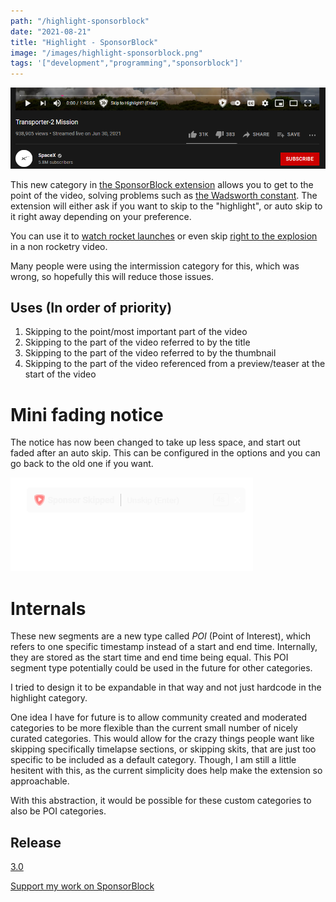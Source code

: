 ```yaml
---
path: "/highlight-sponsorblock"
date: "2021-08-21"
title: "Highlight - SponsorBlock"
image: "/images/highlight-sponsorblock.png"
tags: '["development","programming","sponsorblock"]'
---
```


![SpaceX Launch](/images/spacex-highlight.png)

This new category in [the SponsorBlock extension](https://sponsor.ajay.app) allows you to get to the point of the video, solving problems such as [the Wadsworth constant](https://old.reddit.com/r/pics/comments/kxfxy/and_so_ends_20_years_of_frustration/c2o1cyy/?context=3). The extension will either ask if you want to skip to the "highlight", or auto skip to it right away depending on your preference.

You can use it to [watch rocket launches](https://www.youtube.com/watch?v=sSiuW1HcGjA) or even skip [right to the explosion](https://www.youtube.com/watch?v=BHiWygziyso) in a non rocketry video.

Many people were using the intermission category for this, which was wrong, so hopefully this will reduce those issues.

## Uses (In order of priority)

1. Skipping to the point/most important part of the video
1. Skipping to the part of the video referred to by the title
1. Skipping to the part of the video referred to by the thumbnail
1. Skipping to the part of the video referenced from a preview/teaser at the start of the video

# Mini fading notice

The notice has now been changed to take up less space, and start out faded after an auto skip. This can be configured in the options and you can go back to the old one if you want.

![New Notice](/images/new-notice.gif)

# Internals

These new segments are a new type called _POI_ (Point of Interest), which refers to one specific timestamp instead of a start and end time. Internally, they are stored as the start time and end time being equal. This POI segment type potentially could be used in the future for other categories.

I tried to design it to be expandable in that way and not just hardcode in the highlight category.

One idea I have for future is to allow community created and moderated categories to be more flexible than the current small number of nicely curated categories. This would allow for the crazy things people want like skipping specifically timelapse sections, or skipping skits, that are just too specific to be included as a default category. Though, I am still a little hesitent with this, as the current simplicity does help make the extension so approachable.

With this abstraction, it would be possible for these custom categories to also be POI categories.

## Release

[3.0](https://github.com/ajayyy/SponsorBlock/releases/tag/3.0)

[Support my work on SponsorBlock](https://sponsor.ajay.app/donate)
